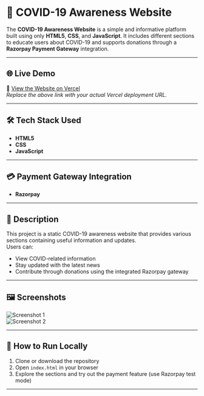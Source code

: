 # 🦠 COVID-19 Awareness Website

The **COVID-19 Awareness Website** is a simple and informative platform built using only **HTML5**, **CSS**, and **JavaScript**. It includes different sections to educate users about COVID-19 and supports donations through a **Razorpay Payment Gateway** integration.

---

## 🌐 Live Demo

🔗 [View the Website on Vercel](https://your-vercel-project-url.vercel.app)  
*Replace the above link with your actual Vercel deployment URL.*

---

## 🛠️ Tech Stack Used

- **HTML5**
- **CSS**
- **JavaScript**

---

## 💳 Payment Gateway Integration

- **Razorpay**

---

## 📄 Description

This project is a static COVID-19 awareness website that provides various sections containing useful information and updates.  
Users can:
- View COVID-related information
- Stay updated with the latest news
- Contribute through donations using the integrated Razorpay gateway

---

## 🖼️ Screenshots

![Screenshot 1](https://user-images.githubusercontent.com/72568715/125443620-4e60bcde-c2d3-42cc-ad40-279d59ecd7ea.PNG)  
![Screenshot 2](https://user-images.githubusercontent.com/72568715/125443725-4c1bbcb4-46f5-4518-b29a-60ea750ecd2b.PNG)

---

## 🚀 How to Run Locally

1. Clone or download the repository  
2. Open `index.html` in your browser  
3. Explore the sections and try out the payment feature (use Razorpay test mode)

---


